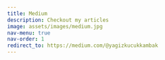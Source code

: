 ```yaml
---
title: Medium
description: Checkout my articles
image: assets/images/medium.jpg
nav-menu: true
nav-order: 1
redirect_to: https://medium.com/@yagizkucukkambak
---
```


